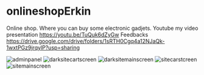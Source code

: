 # onlineshopErkin
Online shop. Where you can buy some electronic gadjets.
Youtube my video presentation
https://youtu.be/TuQuk6dZyGw
Feedbacks
https://drive.google.com/drive/folders/1sRTH0Cgq4a12NJaQk-1wxtPGz9jrqylP?usp=sharing

![adminpanel](https://user-images.githubusercontent.com/73142059/102810684-59096f00-43ee-11eb-94d9-7b6ed9e2ff47.png)
![darksitecartscreen](https://user-images.githubusercontent.com/73142059/102810706-5f97e680-43ee-11eb-882f-5ff445ac04ae.png)
![darksitemainscreen](https://user-images.githubusercontent.com/73142059/102810713-63c40400-43ee-11eb-8934-25dd5c4065df.png)
![sitecarstcreen](https://user-images.githubusercontent.com/73142059/102810722-67f02180-43ee-11eb-9521-762cad49028a.png)
![sitemainscreen](https://user-images.githubusercontent.com/73142059/102810733-6b83a880-43ee-11eb-9454-6df57216b978.png)
